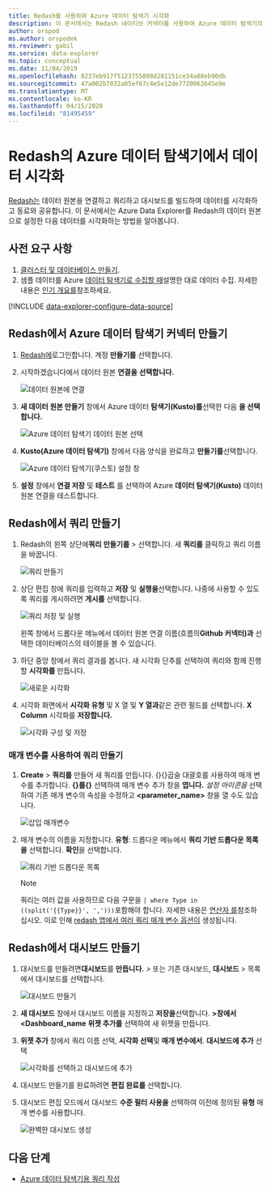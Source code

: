 ```yaml
---
title: Redash를 사용하여 Azure 데이터 탐색기 시각화
description: 이 문서에서는 Redash 네이티브 커넥터를 사용하여 Azure 데이터 탐색기의 데이터를 시각화하는 방법을 배웁니다.
author: orspod
ms.author: orspodek
ms.reviewer: gabil
ms.service: data-explorer
ms.topic: conceptual
ms.date: 11/04/2019
ms.openlocfilehash: 8237eb917f5123755898d281151ce34a08eb90db
ms.sourcegitcommit: 47a002b7032a05ef67c4e5e12de7720062645e9e
ms.translationtype: MT
ms.contentlocale: ko-KR
ms.lasthandoff: 04/15/2020
ms.locfileid: "81495459"
---
```

# <a name="visualize-data-from-azure-data-explorer-in-redash"></a>Redash의 Azure 데이터 탐색기에서 데이터 시각화

[Redash는](https://redash.io/) 데이터 원본을 연결하고 쿼리하고 대시보드를 빌드하여 데이터를 시각화하고 동료와 공유합니다. 이 문서에서는 Azure Data Explorer를 Redash의 데이터 원본으로 설정한 다음 데이터를 시각화하는 방법을 알아봅니다.

## <a name="prerequisites"></a>사전 요구 사항

1. [클러스터 및 데이터베이스 만들기](create-cluster-database-portal.md).
1. 샘플 데이터를 Azure [데이터 탐색기로 수집할 때](ingest-sample-data.md)설명한 대로 데이터 수집. 자세한 내용은 [인기 개요를](ingest-data-overview.md)참조하세요.

[!INCLUDE [data-explorer-configure-data-source](includes/data-explorer-configure-data-source.md)]

## <a name="create-azure-data-explorer-connector-in-redash"></a>Redash에서 Azure 데이터 탐색기 커넥터 만들기 

1. [Redash에](https://www.redash.io/)로그인합니다. 계정 **만들기를** 선택합니다.
1. 시작하겠습니다에서 데이터 원본 **연결을** **선택합니다.**

    ![데이터 원본에 연결](media/redash/connect-data-source.png)

1. **새 데이터 원본 만들기** 창에서 Azure 데이터 **탐색기(Kusto)를**선택한 다음 **을 선택합니다.** 

    ![Azure 데이터 탐색기 데이터 원본 선택](media/redash/select-adx-data-source.png)

1. **Kusto(Azure 데이터 탐색기)** 창에서 다음 양식을 완료하고 **만들기를**선택합니다.

    ![Azure 데이터 탐색기(쿠스토) 설정 창](media/redash/adx-settings-window.png)

1. **설정** 창에서 **연결 저장** 및 **테스트** 를 선택하여 Azure **데이터 탐색기(Kusto)** 데이터 원본 연결을 테스트합니다.

## <a name="create-queries-in-redash"></a>Redash에서 쿼리 만들기

1. Redash의 왼쪽 상단에**쿼리** **만들기를** > 선택합니다. 새 **쿼리를** 클릭하고 쿼리 이름을 바꿉니다.

    ![쿼리 만들기](media/redash/create-query.png)

1. 상단 편집 창에 쿼리를 입력하고 **저장** 및 **실행을**선택합니다. 나중에 사용할 수 있도록 쿼리를 게시하려면 **게시를** 선택합니다.

    ![쿼리 저장 및 실행](media/redash/save-and-execute-query.png)

    왼쪽 창에서 드롭다운 메뉴에서 데이터 원본 연결 이름(흐름의**Github 커넥터)과** 선택한 데이터베이스의 테이블을 볼 수 있습니다. 

1. 하단 중앙 창에서 쿼리 결과를 봅니다. 새 시각화 단추를 선택하여 쿼리와 함께 진행할 **시각화를** 만듭니다.

    ![새로운 시각화](media/redash/new-visualization.png)

1. 시각화 화면에서 **시각화 유형** 및 X 열 및 **Y 열과**같은 관련 필드를 선택합니다. **X Column** 시각화를 **저장합니다.**

    ![시각화 구성 및 저장](media/redash/configure-visualization.png)

### <a name="create-a-query-using-a-parameter"></a>매개 변수를 사용하여 쿼리 만들기

1. **Create** > **쿼리를** 만들어 새 쿼리를 만듭니다. {}{}곱슬 대괄호를 사용하여 매개 변수를 추가합니다. **{}를{}** 선택하여 매개 변수 추가 창을 **엽니다.** *설정 아이콘을* 선택하여 기존 매개 변수의 속성을 수정하고 **<parameter_name>** 창을 열 수도 있습니다. 

    ![삽입 매개변수](media/redash/insert-parameter.png)

1. 매개 변수의 이름을 지정합니다. **유형**: 드롭다운 메뉴에서 **쿼리 기반 드롭다운 목록을** 선택합니다. **확인**을 선택합니다.

    ![쿼리 기반 드롭다운 목록](media/redash/query-based-dropdown-list.png)

    > [!NOTE]
    > 쿼리는 여러 값을 사용하므로 다음 구문을 `| where Type in ((split('{{Type}}', ',')))`포함해야 합니다. 자세한 내용은 [연산자 를](kusto/query/inoperator.md)참조하십시오. 이로 인해 [redash 앱에서 여러 쿼리 매개 변수 옵션이](https://redash.io/help/user-guide/querying/query-parameters#Serialized-Multi-Select-Query-Parametersredash.io) 생성됩니다.

## <a name="create-a-dashboard-in-redash"></a>Redash에서 대시보드 만들기

1. 대시보드를 만들려면**대시보드**를 **만듭니다.** >  또는 기존 대시보드, **대시보드** > 목록에서 대시보드를 선택합니다.

    ![대시보드 만들기](media/redash/create-dashboard.png)

1. **새 대시보드** 창에서 대시보드 이름을 지정하고 **저장을**선택합니다. **>창에서<Dashboard_name** **위젯 추가를** 선택하여 새 위젯을 만듭니다. 

1. **위젯 추가** 창에서 쿼리 이름 선택, **시각화 선택**및 **매개 변수에서**. **대시보드에 추가** 선택

   ![시각화를 선택하고 대시보드에 추가](media/redash/add-widget-window.png)

1. 대시보드 만들기를 완료하려면 **편집 완료를** 선택합니다.

1.  대시보드 편집 모드에서 대시보드 **수준 필터 사용을** 선택하여 이전에 정의된 **유형** 매개 변수를 사용합니다.

    ![완벽한 대시보드 생성](media/redash/complete-dashboard.png)

## <a name="next-steps"></a>다음 단계

* [Azure 데이터 탐색기용 쿼리 작성](write-queries.md)


